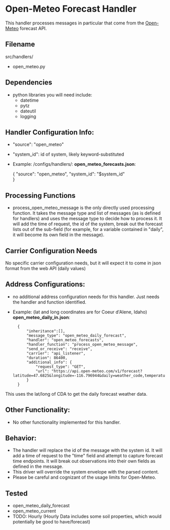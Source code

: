 # Open-Meteo Forecast Handler
This handler processes messages in particular that come from the [Open-Meteo](https://open-meteo.com/) forecast API. 

## Filename
src/handlers/
- open_meteo.py

## Dependencies
- python libraries you will need include:
    - datetime
    - pytz
    - dateutil
    - logging
  

## Handler Configuration Info:
- "source": "open_meteo" 
- "system_id": id of system, likely keyword-substituted 

- Example: 
/configs/handlers/:
**open_meteo_forecasts.json**:

    {
        "source": "open_meteo",
        "system_id": "$system_id"    
    }

## Processing Functions 
-  process_open_meteo_message is the only directly used processing function. It takes the message type and list of messages (as is defined for handlers) and uses the message type to decide how to process it. It will add the time of request, the id of the system, break out the forecast lists out of the sub-field (for example, for a variable contained in "daily", it will become its own field in the message). 

## Carrier Configuration Needs
No specific carrier configuration needs, but it will expect it to come in json format from the web API (daily values)

## Address Configurations: 
- no additional address configuration needs for this handler. Just needs the handler and function identified. 
- Example: (lat and long coordinates are for Coeur d'Alene, Idaho)
**open_meteo_daily_in.json**:

        {
            "inheritance":[],
            "message_type": "open_meteo_daily_forecast",
            "handler": "open_meteo_forecasts",
            "handler_function": "process_open_meteo_message",
            "send_or_receive": "receive",
            "carrier": "api_listener",
            "duration": 86400,
            "additional_info": {
                "request_type": "GET",
                "url": "https://api.open-meteo.com/v1/forecast?latitude=47.6825&longitude=-116.796944&daily=weather_code,temperature_2m_max,temperature_2m_min,apparent_temperature_max,apparent_temperature_min,sunrise,sunset,sunshine_duration,daylight_duration,uv_index_max,uv_index_clear_sky_max,rain_sum,showers_sum,snowfall_sum,precipitation_sum,precipitation_hours,precipitation_probability_max,wind_speed_10m_max,wind_direction_10m_dominant,wind_gusts_10m_max,shortwave_radiation_sum,et0_fao_evapotranspiration,wet_bulb_temperature_2m_mean,wet_bulb_temperature_2m_max,wet_bulb_temperature_2m_min,vapour_pressure_deficit_max,surface_pressure_mean,surface_pressure_max,surface_pressure_min,updraft_max,visibility_mean,visibility_min,visibility_max,winddirection_10m_dominant,wind_gusts_10m_mean,wind_speed_10m_mean,wind_gusts_10m_min,wind_speed_10m_min,et0_fao_evapotranspiration_sum,leaf_wetness_probability_mean,precipitation_probability_mean,precipitation_probability_min,growing_degree_days_base_0_limit_50,relative_humidity_2m_mean,relative_humidity_2m_max,relative_humidity_2m_min,temperature_2m_mean,apparent_temperature_mean,cape_mean,cape_max,cape_min,cloud_cover_mean,cloud_cover_max,cloud_cover_min,dew_point_2m_mean,dew_point_2m_max,dew_point_2m_min,snowfall_water_equivalent_sum,pressure_msl_mean,pressure_msl_max,pressure_msl_min&timezone=GMT&wind_speed_unit=mph&temperature_unit=fahrenheit"
            } 
        }

This uses the lat/long of CDA to get the daily forecast weather data. 

## Other Functionality: 
- No other functionality implemented for this handler. 

## Behavior: 
- The handler will replace the id of the message with the system id. It will add a time of request to the "time" field and attempt to capture forecast time endpoints. It will break out observations into their own fields as defined in the message. 
- This driver will override the system envelope with the parsed content. 
- Please be careful and cognizant of the usage limits for Open-Meteo. 

## Tested 
- open_meteo_daily_forecast 
- open_meteo_current
- TODO: Hourly (Hourly Data includes some soil properties, which would potentially be good to have/forecast)
